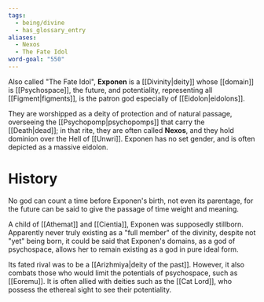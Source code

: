 ```yaml
---
tags:
  - being/divine
  - has_glossary_entry
aliases:
  - Nexos
  - The Fate Idol
word-goal: "550"
---
```

Also called "The Fate Idol", **Exponen** is a [[Divinity|deity]] whose [[domain]] is [[Psychospace]], the future, and potentiality, representing all [[Figment|figments]], is the patron god especially of [[Eidolon|eidolons]]. 

They are worshipped as a deity of protection and of natural passage, overseeing the [[Psychopomp|psychopomps]] that carry the [[Death|dead]]; in that rite, they are often called **Nexos**, and they hold dominion over the Hell of [[Unwri]]. Exponen has no set gender, and is often depicted as a massive eidolon.
# History

No god can count a time before Exponen's birth, not even its parentage, for the future can be said to give the passage of time weight and meaning.

A child of [[Athemat]] and [[Cientia]], Exponen was supposedly stillborn. Apparently never truly existing as a "full member" of the divinity, despite not "yet" being born, it could be said that Exponen's domains, as a god of psychospace, allows her to remain existing as a god in pure ideal form.

Its fated rival was to be a [[Arizhmiya|deity of the past]]. However, it also combats those who would limit the potentials of psychospace, such as [[Eoremu]]. It is often allied with deities such as the [[Cat Lord]], who possess the ethereal sight to see their potentiality.